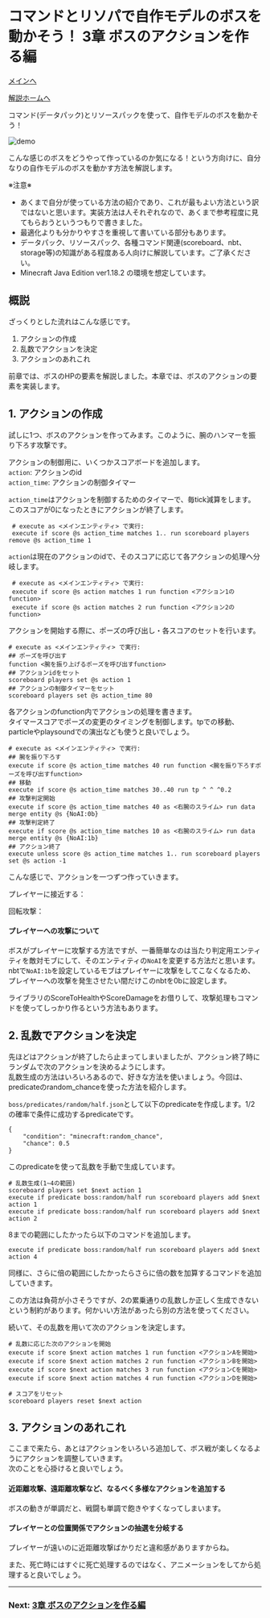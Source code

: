 # コマンドとリソパで自作モデルのボスを動かそう！  3章 ボスのアクションを作る編

[メインへ](https://github.com/Keeema-1/CustomModelEntity)

[解説ホームへ](https://github.com/Keeema-1/CustomModelEntity/blob/main/lectures/home.md)

コマンド(データパック)とリソースパックを使って、自作モデルのボスを動かそう！  

![demo](https://github.com/Keeema-1/CustomModelEntity/blob/main/materials/1.gif)

こんな感じのボスをどうやって作っているのか気になる！という方向けに、自分なりの自作モデルのボスを動かす方法を解説します。  

※注意※  
 - あくまで自分が使っている方法の紹介であり、これが最もよい方法という訳ではないと思います。実装方法は人それぞれなので、あくまで参考程度に見てもらおうというつもりで書きました。  
 - 最適化よりも分かりやすさを重視して書いている部分もあります。  
 - データパック、リソースパック、各種コマンド関連(scoreboard、nbt、storage等)の知識がある程度ある人向けに解説しています。ご了承ください。  
 - Minecraft Java Edition ver1.18.2 の環境を想定しています。

## 概説

ざっくりとした流れはこんな感じです。

1. アクションの作成
2. 乱数でアクションを決定
3. アクションのあれこれ

前章では、ボスのHPの要素を解説しました。本章では、ボスのアクションの要素を実装します。

## 1. アクションの作成

試しに1つ、ボスのアクションを作ってみます。このように、腕のハンマーを振り下ろす攻撃です。

アクションの制御用に、いくつかスコアボードを追加します。  
`action`: アクションのid  
`action_time`: アクションの制御タイマー  

`action_time`はアクションを制御するためのタイマーで、毎tick減算をします。このスコアが0になったときにアクションが終了します。

     # execute as <メインエンティティ> で実行:
     execute if score @s action_time matches 1.. run scoreboard players remove @s action_time 1

`action`は現在のアクションのidで、そのスコアに応じて各アクションの処理へ分岐します。

     # execute as <メインエンティティ> で実行:
     execute if score @s action matches 1 run function <アクション1のfunction>
     execute if score @s action matches 2 run function <アクション2のfunction>

アクションを開始する際に、ポーズの呼び出し・各スコアのセットを行います。

    # execute as <メインエンティティ> で実行:
    ## ポーズを呼び出す
    function <腕を振り上げるポーズを呼び出すfunction>
    ## アクションidをセット
    scoreboard players set @s action 1
    ## アクションの制御タイマーをセット
    scoreboard players set @s action_time 80

各アクションのfunction内でアクションの処理を書きます。  
タイマースコアでポーズの変更のタイミングを制御します。tpでの移動、particleやplaysoundでの演出なども使うと良いでしょう。

    # execute as <メインエンティティ> で実行:
    ## 腕を振り下ろす
    execute if score @s action_time matches 40 run function <腕を振り下ろすポーズを呼び出すfunction>
    ## 移動
    execute if score @s action_time matches 30..40 run tp ^ ^ ^0.2
    ## 攻撃判定開始
    execute if score @s action_time matches 40 as <右腕のスライム> run data merge entity @s {NoAI:0b}
    ## 攻撃判定終了
    execute if score @s action_time matches 10 as <右腕のスライム> run data merge entity @s {NoAI:1b}
    ## アクション終了
    execute unless score @s action_time matches 1.. run scoreboard players set @s action -1

こんな感じで、アクションを一つずつ作っていきます。

プレイヤーに接近する：

回転攻撃：


#### プレイヤーへの攻撃について

ボスがプレイヤーに攻撃する方法ですが、一番簡単なのは当たり判定用エンティティを敵対モブにして、そのエンティティの`NoAI`を変更する方法だと思います。  
nbtで`NoAI:1b`を設定しているモブはプレイヤーに攻撃をしてこなくなるため、プレイヤーへの攻撃を発生させたい間だけこのnbtを0bに設定します。  

ライブラリのScoreToHealthやScoreDamageをお借りして、攻撃処理もコマンドを使ってしっかり作るという方法もあります。  

## 2. 乱数でアクションを決定

先ほどはアクションが終了したら止まってしまいましたが、アクション終了時にランダムで次のアクションを決めるようにします。  
乱数生成の方法はいろいろあるので、好きな方法を使いましょう。今回は、predicateのrandom_chanceを使った方法を紹介します。

`boss/predicates/random/half.json`として以下のpredicateを作成します。1/2の確率で条件に成功するpredicateです。

    {
        "condition": "minecraft:random_chance",
        "chance": 0.5
    }

このpredicateを使って乱数を手動で生成しています。

    # 乱数生成(1~4の範囲)
    scoreboard players set $next action 1        
    execute if predicate boss:random/half run scoreboard players add $next action 1
    execute if predicate boss:random/half run scoreboard players add $next action 2

8までの範囲にしたかったら以下のコマンドを追加します。

    execute if predicate boss:random/half run scoreboard players add $next action 4

同様に、さらに倍の範囲にしたかったらさらに倍の数を加算するコマンドを追加していきます。

この方法は負荷が小さそうですが、2の累乗通りの乱数しか正しく生成できないという制約があります。何かいい方法があったら別の方法を使ってください。

続いて、その乱数を用いて次のアクションを決定します。
        
    # 乱数に応じた次のアクションを開始
    execute if score $next action matches 1 run function <アクションAを開始>
    execute if score $next action matches 2 run function <アクションBを開始>
    execute if score $next action matches 3 run function <アクションCを開始>
    execute if score $next action matches 4 run function <アクションDを開始>
    
    # スコアをリセット
    scoreboard players reset $next action


## 3. アクションのあれこれ

ここまで来たら、あとはアクションをいろいろ追加して、ボス戦が楽しくなるようにアクションを調整していきます。  
次のことを心掛けると良いでしょう。

#### 近距離攻撃、遠距離攻撃など、なるべく多様なアクションを追加する
ボスの動きが単調だと、戦闘も単調で飽きやすくなってしまいます。

#### プレイヤーとの位置関係でアクションの抽選を分岐する
プレイヤーが遠いのに近距離攻撃ばかりだと違和感がありますからね。

また、死亡時にはすぐに死亡処理するのではなく、アニメーションをしてから処理すると良いでしょう。

___
### Next: [3章 ボスのアクションを作る編](https://github.com/Keeema-1/CustomModelEntity/blob/main/lectures/lec3.md)

